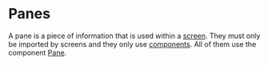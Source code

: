 # Panes

A pane is a piece of information that is used within a [screen](../screens). They must only
be imported by screens and they only use [components](../components). All of them use the component [Pane](../components/view/pane.js).